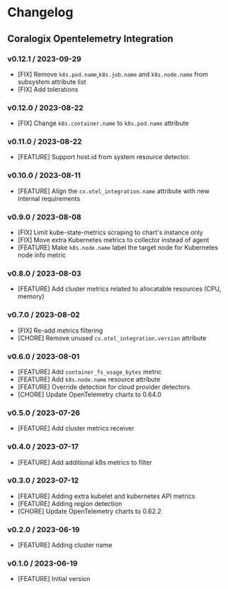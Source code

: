 # Changelog

## Coralogix Opentelemetry Integration

### v0.12.1 / 2023-09-29

* [FIX] Remove `k8s.pod.name`,`k8s.job.name` and `k8s.node.name` from subsystem attribute list
* [FIX] Add tolerations

### v0.12.0 / 2023-08-22
* [FIX] Change `k8s.container.name` to `k8s.pod.name` attribute

### v0.11.0 / 2023-08-22
* [FEATURE] Support host.id from system resource detector.

### v0.10.0 / 2023-08-11
* [FEATURE] Align the `cx.otel_integration.name` attribute with new internal requirements

### v0.9.0 / 2023-08-08
* [FIX] Limit kube-state-metrics scraping to chart's instance only
* [FIX] Move extra Kubernetes metrics to collector instead of agent
* [FEATURE] Make `k8s.node.name` label the target node for Kubernetes node info metric

### v0.8.0 / 2023-08-03
* [FEATURE] Add cluster metrics related to allocatable resources (CPU, memory)

### v0.7.0 / 2023-08-02
* [FIX] Re-add metrics filtering
* [CHORE] Remove unused `cx.otel_integration.version` attribute

### v0.6.0 / 2023-08-01
* [FEATURE] Add `container_fs_usage_bytes` metric
* [FEATURE] Add `k8s.node.name` resource attribute
* [FEATURE] Override detection for cloud provider detectors
* [CHORE] Update OpenTelemetry charts to 0.64.0

### v0.5.0 / 2023-07-26
* [FEATURE] Add cluster metrics receiver

### v0.4.0 / 2023-07-17
* [FEATURE] Add additional k8s metrics to filter

### v0.3.0 / 2023-07-12
* [FEATURE] Adding extra kubelet and kubernetes API metrics
* [FEATURE] Adding region detection
* [CHORE] Update OpenTelemetry charts to 0.62.2

### v0.2.0 / 2023-06-19
* [FEATURE] Adding cluster name

### v0.1.0 / 2023-06-19
* [FEATURE] Initial version
